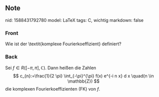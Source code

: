 ## Note
nid: 1588431792780
model: LaTeX
tags: C, wichtig
markdown: false

### Front
Wie ist der \textit{komplexe Fourierkoeffizient} definiert?

### Back
Sei $f \in R([-\pi, \pi], \mathbb{C}) .$ Dann heißen die Zahlen
$$
c_{n}:=\frac{1}{2 \pi} \int_{-\pi}^{\pi} f(x) e^{-i n x} d x \quad(n \in \mathbb{Z})
$$
die komplexen Fourierkoeffizienten (FK) von $f$.
